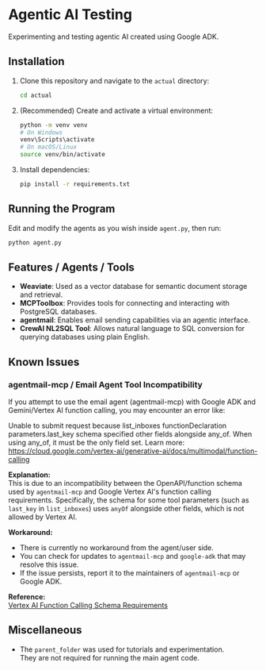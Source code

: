 # Agentic AI Testing

Experimenting and testing agentic AI created using Google ADK.

## Installation

1. Clone this repository and navigate to the `actual` directory:
    ```bash
    cd actual
    ```

2. (Recommended) Create and activate a virtual environment:
    ```bash
    python -m venv venv
    # On Windows
    venv\Scripts\activate
    # On macOS/Linux
    source venv/bin/activate
    ```

3. Install dependencies:
    ```bash
    pip install -r requirements.txt
    ```

## Running the Program

Edit and modify the agents as you wish inside `agent.py`, then run:

```bash
python agent.py
```

## Features / Agents / Tools

- **Weaviate**: Used as a vector database for semantic document storage and retrieval.
- **MCPToolbox**: Provides tools for connecting and interacting with PostgreSQL databases.
- **agentmail**: Enables email sending capabilities via an agentic interface.
- **CrewAI NL2SQL Tool**: Allows natural language to SQL conversion for querying databases using plain English.

## Known Issues

### agentmail-mcp / Email Agent Tool Incompatibility

If you attempt to use the email agent (agentmail-mcp) with Google ADK and Gemini/Vertex AI function calling, you may encounter an error like:

Unable to submit request because list_inboxes functionDeclaration parameters.last_key schema specified other fields alongside any_of. When using any_of, it must be the only field set. Learn more: https://cloud.google.com/vertex-ai/generative-ai/docs/multimodal/function-calling

**Explanation:**  
This is due to an incompatibility between the OpenAPI/function schema used by `agentmail-mcp` and Google Vertex AI's function calling requirements. Specifically, the schema for some tool parameters (such as `last_key` in `list_inboxes`) uses `anyOf` alongside other fields, which is not allowed by Vertex AI.

**Workaround:**  
- There is currently no workaround from the agent/user side.  
- You can check for updates to `agentmail-mcp` and `google-adk` that may resolve this issue.
- If the issue persists, report it to the maintainers of `agentmail-mcp` or Google ADK.

**Reference:**  
[Vertex AI Function Calling Schema Requirements](https://cloud.google.com/vertex-ai/generative-ai/docs/multimodal/function-calling)

## Miscellaneous

- The `parent_folder` was used for tutorials and experimentation.  
  They are not required for running the main agent code.
